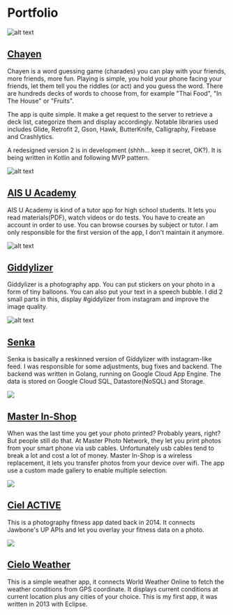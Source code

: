 # Portfolio

![alt text](https://lh3.googleusercontent.com/CmW-V8V_sjFvEI5rOK-pRulyryr2ACYS4k8wJVg3m0i9_k6KAPp4bVSDcYo8QWJv36U=w300-rw)

## [Chayen](https://play.google.com/store/apps/details?id=com.volevi.chayen)

Chayen is a word guessing game (charades) you can play with your friends, more friends, more fun. Playing is simple, you hold your phone facing your friends, let them tell you the riddles (or act) and you guess the word. There are hundreds decks of words to choose from, for example "Thai Food", "In The House" or "Fruits".

The app is quite simple. It make a get request to the server to retrieve a deck list, categorize them and display accordingly. Notable libraries used includes Glide, Retrofit 2, Gson, Hawk, ButterKnife, Calligraphy, Firebase and Crashlytics.

A redesigned version 2 is in development (shhh... keep it secret, OK?). It is being written in Kotlin and following MVP pattern.

![alt text](https://lh3.ggpht.com/KRtSNX-ZHROtdJ2Mj0RtcdSfabCTnrVJevBWy7ockSn54S-ycISnWwD3X7CljP_dJA=w300-rw)

## [AIS U Academy](https://play.google.com/store/apps/details?id=com.ais.education)

AIS U Academy is kind of a tutor app for high school students. It lets you read materials(PDF), watch videos or do tests. You have to create an account in order to use. You can browse courses by subject or tutor. I am only responsible for the first version of the app, I don't maintain it anymore.

![alt text](https://lh3.googleusercontent.com/Ol40nu8B_ZJIMIFQuy8bKv7SkvY0mo1VVr7l1dv4Ocq5ac4hJZ6p54eUQSXLoF6WcAo=w300-rw)

## [Giddylizer](https://play.google.com/store/apps/details?id=com.volevi.giddylizer.app)

Giddylizer is a photography app. You can put stickers on your photo in a form of tiny balloons. You can also put your text in a speech bubble. I did 2 small parts in this, display #giddylizer from instagram and improve the image quality.

![alt text](https://lh3.googleusercontent.com/YRWQNMWV5IQz5HjO3xAFb6coDD8FQZ-uzdAdw4O4lZdHaXFhZzWwT1qzfF7Z8N_IKg5E=w300-rw)

## [Senka](https://play.google.com/store/apps/details?id=com.volevi.senka.camera)

Senka is basically a reskinned version of Giddylizer with instagram-like feed. I was responsible for some adjustments, bug fixes and backend. The backend was written in Golang, running on Google Cloud App Engine. The data is stored on Google Cloud SQL, Datastore(NoSQL) and Storage.

![](https://lh4.ggpht.com/bTf7X0uWwo3y8JLskfacT3YV5ufENtdA9ojf5HDzL0hLhr838Biu6nkKcwvi7qTO71Q=w300-rw)

## [Master In-Shop](https://play.google.com/store/apps/details?id=com.volevi.masterprintlocal)

When was the last time you get your photo printed? Probably years, right? But people still do that. At Master Photo Network, they let you print photos from your smart phone via usb cables. Unfortunately usb cables tend to break a lot and cost a lot of money. Master In-Shop is a wireless replacement, it lets you transfer photos from your device over wifi. The app use a custom made gallery to enable multiple selection.

![](https://lh6.ggpht.com/Y5sPzBg278EZf3-eVUDWNI52ukDXmXQ6qOZ_wPn9N3nhfoXb1LasF2V6mPC1-JmXMi_d=w300-rw)

## [Ciel ACTIVE](https://play.google.com/store/apps/details?id=com.volevi.cielactive)

This is a photography fitness app dated back in 2014\. It connects Jawbone's UP APIs and let you overlay your fitness data on a photo.

![](https://lh5.ggpht.com/h-tm1Mlpa48r0OeV6KrMEtjcjzXLX0JpBQtqQv8bRS51Hk0vrX0jx4X_9swvPX9_6xg=w300-rw)

## [Cielo Weather](https://play.google.com/store/apps/details?id=com.volevi.cielo)

This is a simple weather app, it connects World Weather Online to fetch the weather conditions from GPS coordinate. It displays current conditions at current location plus any cities of your choice. This is my first app, it was written in 2013 with Eclipse.
